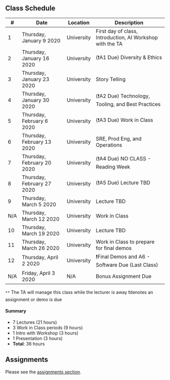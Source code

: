## Class Schedule

| # | Date | Location | Description |
| -- | -- | -- | -- |
| 1 | Thursday, January 9 2020 | University | First day of class, Introduction, AI Workshop with the TA |
| 2 | Thursday, January 16 2020 | University | (❗A1 Due) Diversity & Ethics |
| 3 | Thursday, January 23 2020 | University | Story Telling |
| 4 | Thursday, January 30 2020 | University | (❗A2 Due) Technology, Tooling, and Best Practices |
| 5 | Thursday, February 6 2020 | University | (❗A3 Due) Work in Class |
| 6 | Thursday, February 13 2020 | University | SRE, Prod Eng, and Operations |
| 7 | Thursday, February 20 2020 | University | (❗A4 Due) NO CLASS - Reading Week |
| 8 | Thursday, February 27 2020 | University | (❗A5 Due) Lecture TBD |
| 9 | Thursday, March 5 2020 | University | Lecture TBD |
| N/A | Thursday, March 12 2020 | University | Work in Class |
| 10 | Thursday, March 19 2020 | University | Lecture TBD |
| 11 | Thursday, March 26 2020 | University | Work in Class to prepare for final demos |
| 12 | Thursday, April 2 2020 | University | ❗Final Demos and A6 - Software Due (Last Class) |
| N/A | Friday, April 3 2020 | N/A | Bonus Assignment Due |

`**` The TA will manage this class while the lecturer is away
❗denotes an assignment or demo is due

#### Summary

- 7 Lectures (21 hours)
- 3 Work in Class periods (9 hours)
- 1 Intro with Workshop (3 hours)
- 1 Presentation (3 hours)
- **Total**: 36 hours

## Assignments

Please see the [assignments section](../assignments/README.md).
